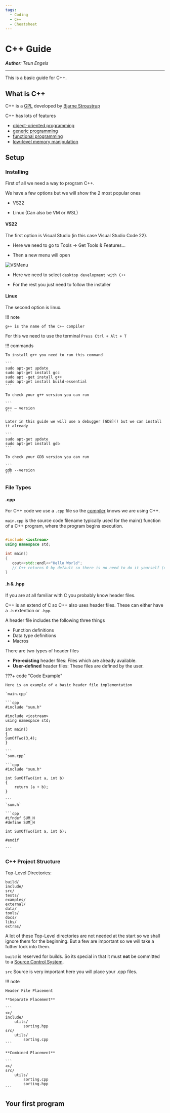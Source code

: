 ```yaml
---
tags:
  - Coding
  - C++
  - Cheatsheet
---
```


# C++ Guide

_**Author**: Teun Engels_

---

This is a basic guide for C++.

## What is C++

C++ is a [GPL](Definitions.md#gpl) developed by [Bjarne Stroustrup](https://en.wikipedia.org/wiki/Bjarne_Stroustrup)

C++ has lots of features

- [object-oriented programming](Definitions.md#object-oriented-programming)
- [generic programming](Definitions.md#generic-programming)
- [functional programming](Definitions.md#functional-programming)
- [low-level memory manipulation](Definitions.md#low-level-memory-manipulation)

## Setup

### Installing

First of all we need a way to program C++.

We have a few options but we will show the 2 most popular ones

- VS22

- Linux (Can also be VM or WSL)

#### VS22

The first option is Visual Studio (in this case Visual Studio Code 22).

- Here we need to go to Tools -> Get Tools & Features...

- Then a new menu will open

![VSMenu](img/VS22.png)

- Here we need to select `desktop development with C++`

- For the rest you just need to follow the installer

#### Linux

The second option is linux. 

!!! note

    g++ is the name of the C++ compiler

For this we need to use the terminal `Press Ctrl + Alt + T`

!!! commands
    
    To install g++ you need to run this command

    ```
    sudo apt-get update
    sudo apt-get install gcc
    sudo apt -get install g++
    sudo apt-get install build-essential
    ```

    To check your g++ version you can run

    ```
    g++ — version
    ```

    Later in this guide we will use a debugger [GDB]() but we can install it already

    ```
    sudo apt-get update
    sudo apt-get install gdb
    ```

    To check your GDB version you can run

    ```
    gdb --version
    ```



### File Types

#### .cpp

For C++ code we use a `.cpp` file so the [compiler]() knows we are using C++. 

`main.cpp` is the source code filename typically used for the main() function of a C++ program, where the program begins execution.

```cpp

#include <iostream>
using namespace std;

int main()
{
   cout<<std::endl<<"Hello World";
   // C++ returns 0 by default so there is no need to do it yourself (optional).
}

```

#### .h & .hpp

If you are at all familiar with C you probably know header files.

C++ is an extend of C so C++ also uses header files. These can either have a `.h` extention or `.hpp`.

A header file includes the following three things 

- Function definitions
- Data type definitions
- Macros

There are two types of header files

- **Pre-existing** header files: Files which are already available.
- **User-defined** header files: These files are defined by the user.

???+ code "Code Example"

    Here is an example of a basic header file implementation

    `main.cpp`

    ```cpp
    #include "sum.h"

    #include <iostream>
    using namespace std;

    int main()
    {
    SumOfTwo(3,4);
    }

    ```
    `sum.cpp`

    ```cpp
    #include "sum.h"

    int SumOfTwo(int a, int b)
    {
        return (a + b);
    }

    ```
    `sum.h`

    ```cpp
    #ifndef SUM_H
    #define SUM_H

    int SumOfTwo(int a, int b);

    #endif

    ```



### C++ Project Structure

Top-Level Directories:

```
build/ 
include/ 
src/ 
tests/ 
examples/ 
external/ 
data/ 
tools/ 
docs/ 
libs/ 
extras/ 
```

A lot of these Top-Level directories are not needed at the start so we shall ignore them for the beginning. But a few are important so we will take a futher look into them.

`build` is reserved for builds. So its special in that it must **not** be committed to a [Source Control System]().

`src` Source is very important here you will place your .cpp files. 

!!! note

    Header File Placement

    **Separate Placement**

    ```
    <>/
    include/
        utils/
            sorting.hpp
    src/
        utils/
            sorting.cpp
    ```

    **Combined Placement**

    ```
    <>/
    src/
        utils/
            sorting.cpp
            sorting.hpp
    ```

## Your first program




